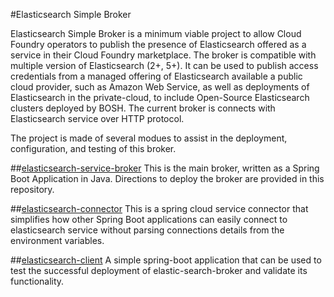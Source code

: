 #Elasticsearch Simple Broker

Elasticsearch Simple Broker is a minimum viable project to allow Cloud Foundry operators to publish the presence of Elasticsearch offered as a service in their Cloud Foundry marketplace. The broker is compatible with multiple version of Elasticsearch (2+, 5+). It can be used to publish access credentials from a managed offering of Elasticsearch available a public cloud provider, such as Amazon Web Service, as well as  deployments of Elasticsearch in the private-cloud, to include Open-Source Elasticsearch clusters deployed by BOSH. The current broker is connects with Elasticsearch service over HTTP protocol. 

The project is made of several modues to assist in the deployment, configuration, and testing of this broker. 

##[elasticsearch-service-broker](elasticsearch-service-broker)
This is the main broker, written as a Spring Boot Application in Java.
Directions to deploy the broker are provided in this repository. 

##[elasticsearch-connector](elasticsearch-connector)
This is a spring cloud service connector that simplifies how other Spring Boot applications can easily connect to elasticsearch service without parsing connections details from the environment variables. 

##[elasticsearch-client](elasticsearch-client)
A simple spring-boot application that can be used to test the successful deployment of elastic-search-broker and validate its functionality. 


